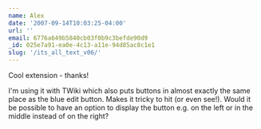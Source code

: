 ```yaml
---
name: Alex
date: '2007-09-14T10:03:25-04:00'
url: ''
email: 6776a649b5840cb03f0b9c3befde90d9
_id: 025e7a91-ea0e-4c13-a11e-94d85ac8c1e1
slug: '/its_all_text_v06/'
---
```


Cool extension - thanks!

I'm using it with TWiki which also puts buttons in almost exactly the same
place as the blue edit button. Makes it tricky to hit (or even see!). Would it
be possible to have an option to display the button e.g. on the left or in the
middle instead of on the right?
